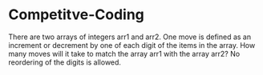 # Competitve-Coding
There are two arrays of integers arr1 and arr2. One move is defined as an increment or decrement by one of each digit of the items in the array. 
How many moves will it take to match the array arr1 with the array arr2? No reordering of the digits is allowed.
